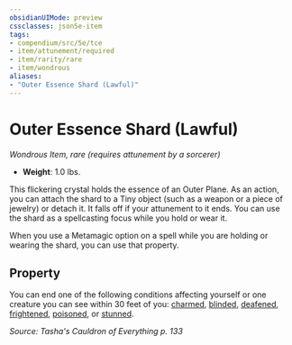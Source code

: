 ```yaml
---
obsidianUIMode: preview
cssclasses: json5e-item
tags:
- compendium/src/5e/tce
- item/attunement/required
- item/rarity/rare
- item/wondrous
aliases: 
- "Outer Essence Shard (Lawful)"
---
```

# Outer Essence Shard (Lawful)
*Wondrous Item, rare (requires attunement by a sorcerer)*  

- **Weight**: 1.0 lbs.

This flickering crystal holds the essence of an Outer Plane. As an action, you can attach the shard to a Tiny object (such as a weapon or a piece of jewelry) or detach it. It falls off if your attunement to it ends. You can use the shard as a spellcasting focus while you hold or wear it.

When you use a Metamagic option on a spell while you are holding or wearing the shard, you can use that property.

## Property

You can end one of the following conditions affecting yourself or one creature you can see within 30 feet of you: [charmed](2.%20GM%20Tools/Misc%20DND%20Handbook/compendium/rules/conditions.md#charmed), [blinded](2.%20GM%20Tools/Misc%20DND%20Handbook/compendium/rules/conditions.md#blinded), [deafened](2.%20GM%20Tools/Misc%20DND%20Handbook/compendium/rules/conditions.md#deafened), [frightened](2.%20GM%20Tools/Misc%20DND%20Handbook/compendium/rules/conditions.md#frightened), [poisoned](2.%20GM%20Tools/Misc%20DND%20Handbook/compendium/rules/conditions.md#poisoned), or [stunned](2.%20GM%20Tools/Misc%20DND%20Handbook/compendium/rules/conditions.md#stunned).

*Source: Tasha's Cauldron of Everything p. 133*